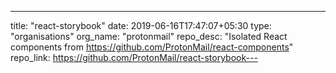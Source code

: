 ---
title: "react-storybook"
date: 2019-06-16T17:47:07+05:30
type: "organisations"
org_name: "protonmail"
repo_desc: "Isolated React components from https://github.com/ProtonMail/react-components"
repo_link: https://github.com/ProtonMail/react-storybook---
